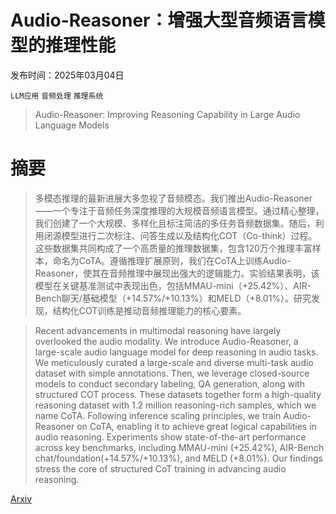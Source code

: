 # Audio-Reasoner：增强大型音频语言模型的推理性能

发布时间：2025年03月04日

`LLM应用` `音频处理` `推理系统`

> Audio-Reasoner: Improving Reasoning Capability in Large Audio Language Models

# 摘要

> 多模态推理的最新进展大多忽视了音频模态。我们推出Audio-Reasoner——一个专注于音频任务深度推理的大规模音频语言模型。通过精心整理，我们创建了一个大规模、多样化且标注简洁的多任务音频数据集。随后，利用闭源模型进行二次标注、问答生成以及结构化COT（Co-think）过程。这些数据集共同构成了一个高质量的推理数据集，包含120万个推理丰富样本，命名为CoTA。遵循推理扩展原则，我们在CoTA上训练Audio-Reasoner，使其在音频推理中展现出强大的逻辑能力。实验结果表明，该模型在关键基准测试中表现出色，包括MMAU-mini（+25.42%）、AIR-Bench聊天/基础模型（+14.57%/+10.13%）和MELD（+8.01%）。研究发现，结构化COT训练是推动音频推理能力的核心要素。

> Recent advancements in multimodal reasoning have largely overlooked the audio modality. We introduce Audio-Reasoner, a large-scale audio language model for deep reasoning in audio tasks. We meticulously curated a large-scale and diverse multi-task audio dataset with simple annotations. Then, we leverage closed-source models to conduct secondary labeling, QA generation, along with structured COT process. These datasets together form a high-quality reasoning dataset with 1.2 million reasoning-rich samples, which we name CoTA. Following inference scaling principles, we train Audio-Reasoner on CoTA, enabling it to achieve great logical capabilities in audio reasoning. Experiments show state-of-the-art performance across key benchmarks, including MMAU-mini (+25.42%), AIR-Bench chat/foundation(+14.57%/+10.13%), and MELD (+8.01%). Our findings stress the core of structured CoT training in advancing audio reasoning.

[Arxiv](https://arxiv.org/abs/2503.02318)